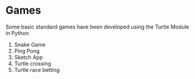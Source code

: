 # Games
Some basic standard games have been developed using the Turtle Module in Python
1. Snake Game
2. Ping Pong
3. Sketch App
4. Turtle crossing
5. Turtle race betting
